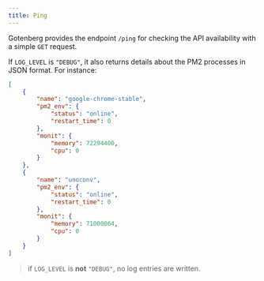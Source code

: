 ```yaml
---
title: Ping
---
```


Gotenberg provides the endpoint `/ping` for checking the API availability with
a simple `GET` request.

If `LOG_LEVEL` is `"DEBUG"`, it also returns details about the PM2 processes in JSON format.
For instance:

```json
[
    {
        "name": "google-chrome-stable",
        "pm2_env": {
            "status": "online",
            "restart_time": 0
        },
        "monit": {
            "memory": 72294400,
            "cpu": 0
        }
    },
    {
        "name": "unoconv",
        "pm2_env": {
            "status": "online",
            "restart_time": 0
        },
        "monit": {
            "memory": 71000064,
            "cpu": 0
        }
    }
]
```

> if `LOG_LEVEL` is **not** `"DEBUG"`, no log entries are written.
